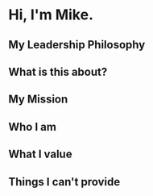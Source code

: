 # Hi, I'm Mike.


## My Leadership Philosophy


## What is this about?


## My Mission


## Who I am


## What I value


## Things I can't provide

